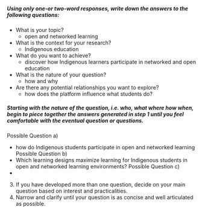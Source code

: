##### Using only one-or two-word responses, write down the answers to the following questions:
- What is your topic?
  - open and networked learning
- What is the context for your research?
  - Indigenous education
- What do you want to achieve?
  - discover how Indigenous learners participate in networked and open education
- What is the nature of your question?
  - how and why
- Are there any potential relationships you want to explore?
  - how does the platform influence what students do?
##### Starting with the nature of the question, i.e. who, what where how when, begin to piece together the answers generated in step 1 until you feel comfortable with the eventual question or questions.
Possible Question a)
- how do Indigenous students participate in open and networked learning
Possible Question b)
- Which learning designs maximize learning for Indigenous students in open and networked learning environments?
Possible Question c)
-
3. If you have developed more than one question, decide on your main question
based on interest and practicalities.
4. Narrow and clarify until your question is as concise and well articulated as
possible.
